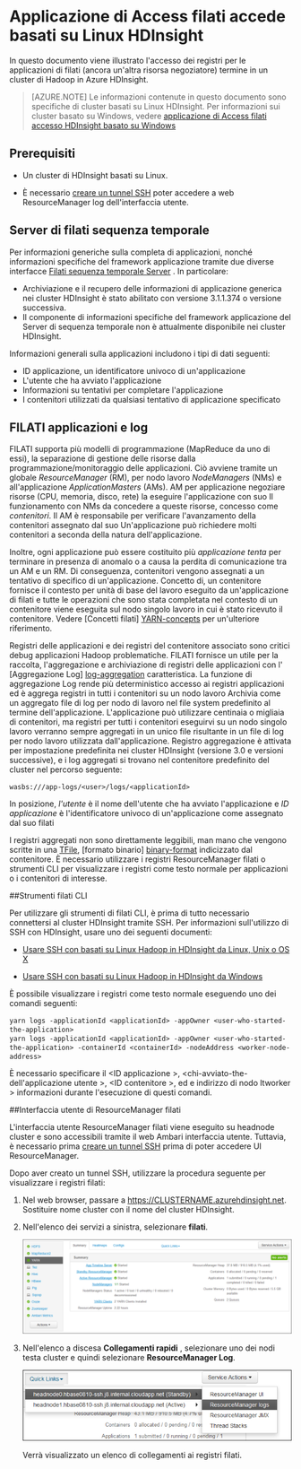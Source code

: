 <properties
    pageTitle="Applicazione di Access filati Hadoop accede basati su Linux HDInsight | Microsoft Azure"
    description="Informazioni su come accedere filati registri delle applicazioni in un cluster basati su Linux HDInsight (Hadoop) tramite la riga di comando e un web browser."
    services="hdinsight"
    documentationCenter=""
    tags="azure-portal"
    authors="Blackmist" 
    manager="jhubbard"
    editor="cgronlun"/>

<tags
    ms.service="hdinsight"
    ms.workload="big-data"
    ms.tgt_pltfrm="na"
    ms.devlang="na"
    ms.topic="article"
    ms.date="10/21/2016"
    ms.author="larryfr"/>

# <a name="access-yarn-application-logs-on-linux-based-hdinsight"></a>Applicazione di Access filati accede basati su Linux HDInsight 

In questo documento viene illustrato l'accesso dei registri per le applicazioni di filati (ancora un'altra risorsa negoziatore) termine in un cluster di Hadoop in Azure HDInsight.

> [AZURE.NOTE] Le informazioni contenute in questo documento sono specifiche di cluster basati su Linux HDInsight. Per informazioni sui cluster basato su Windows, vedere [applicazione di Access filati accesso HDInsight basato su Windows](hdinsight-hadoop-access-yarn-app-logs.md)

## <a name="prerequisites"></a>Prerequisiti

* Un cluster di HDInsight basati su Linux.

* È necessario [creare un tunnel SSH](hdinsight-linux-ambari-ssh-tunnel.md) poter accedere a web ResourceManager log dell'interfaccia utente.

## <a name="YARNTimelineServer"></a>Server di filati sequenza temporale

Per informazioni generiche sulla completa di applicazioni, nonché informazioni specifiche del framework applicazione tramite due diverse interfacce [Filati sequenza temporale Server](http://hadoop.apache.org/docs/r2.4.0/hadoop-yarn/hadoop-yarn-site/TimelineServer.html) . In particolare:

* Archiviazione e il recupero delle informazioni di applicazione generica nei cluster HDInsight è stato abilitato con versione 3.1.1.374 o versione successiva.
* Il componente di informazioni specifiche del framework applicazione del Server di sequenza temporale non è attualmente disponibile nei cluster HDInsight.

Informazioni generali sulla applicazioni includono i tipi di dati seguenti:

* ID applicazione, un identificatore univoco di un'applicazione
* L'utente che ha avviato l'applicazione
* Informazioni su tentativi per completare l'applicazione
* I contenitori utilizzati da qualsiasi tentativo di applicazione specificato

## <a name="YARNAppsAndLogs"></a>FILATI applicazioni e log

FILATI supporta più modelli di programmazione (MapReduce da uno di essi), la separazione di gestione delle risorse dalla programmazione/monitoraggio delle applicazioni. Ciò avviene tramite un globale *ResourceManager* (RM), per nodo lavoro *NodeManagers* (NMs) e all'applicazione *ApplicationMasters* (AMs). AM per applicazione negoziare risorse (CPU, memoria, disco, rete) la eseguire l'applicazione con suo Il funzionamento con NMs da concedere a queste risorse, concesso come *contenitori*. Il AM è responsabile per verificare l'avanzamento della contenitori assegnato dal suo Un'applicazione può richiedere molti contenitori a seconda della natura dell'applicazione.

Inoltre, ogni applicazione può essere costituito più *applicazione tenta* per terminare in presenza di anomalo o a causa la perdita di comunicazione tra un AM e un RM. Di conseguenza, contenitori vengono assegnati a un tentativo di specifico di un'applicazione. Concetto di, un contenitore fornisce il contesto per unità di base del lavoro eseguito da un'applicazione di filati e tutte le operazioni che sono stata completata nel contesto di un contenitore viene eseguita sul nodo singolo lavoro in cui è stato ricevuto il contenitore. Vedere [Concetti filati] [ YARN-concepts] per un'ulteriore riferimento.

Registri delle applicazioni e dei registri del contenitore associato sono critici debug applicazioni Hadoop problematiche. FILATI fornisce un utile per la raccolta, l'aggregazione e archiviazione di registri delle applicazioni con l' [Aggregazione Log] [ log-aggregation] caratteristica. La funzione di aggregazione Log rende più deterministico accesso ai registri applicazioni ed è aggrega registri in tutti i contenitori su un nodo lavoro Archivia come un aggregato file di log per nodo di lavoro nel file system predefinito al termine dell'applicazione. L'applicazione può utilizzare centinaia o migliaia di contenitori, ma registri per tutti i contenitori eseguirvi su un nodo singolo lavoro verranno sempre aggregati in un unico file risultante in un file di log per nodo lavoro utilizzata dall'applicazione. Registro aggregazione è attivata per impostazione predefinita nei cluster HDInsight (versione 3.0 e versioni successive), e i log aggregati si trovano nel contenitore predefinito del cluster nel percorso seguente:

    wasbs:///app-logs/<user>/logs/<applicationId>

In posizione, *l'utente* è il nome dell'utente che ha avviato l'applicazione e *ID applicazione* è l'identificatore univoco di un'applicazione come assegnato dal suo filati

I registri aggregati non sono direttamente leggibili, man mano che vengono scritte in una [TFile][T-file], [formato binario] [ binary-format] indicizzato dal contenitore. È necessario utilizzare i registri ResourceManager filati o strumenti CLI per visualizzare i registri come testo normale per applicazioni o i contenitori di interesse. 

##<a name="yarn-cli-tools"></a>Strumenti filati CLI

Per utilizzare gli strumenti di filati CLI, è prima di tutto necessario connettersi al cluster HDInsight tramite SSH. Per informazioni sull'utilizzo di SSH con HDInsight, usare uno dei seguenti documenti:

- [Usare SSH con basati su Linux Hadoop in HDInsight da Linux, Unix o OS X](hdinsight-hadoop-linux-use-ssh-unix.md)

- [Usare SSH con basati su Linux Hadoop in HDInsight da Windows](hdinsight-hadoop-linux-use-ssh-windows.md)
    
È possibile visualizzare i registri come testo normale eseguendo uno dei comandi seguenti:

    yarn logs -applicationId <applicationId> -appOwner <user-who-started-the-application>
    yarn logs -applicationId <applicationId> -appOwner <user-who-started-the-application> -containerId <containerId> -nodeAddress <worker-node-address>
    
È necessario specificare il &lt;ID applicazione >, &lt;chi-avviato-the-dell'applicazione utente >, &lt;ID contenitore >, ed e indirizzo di nodo ltworker > informazioni durante l'esecuzione di questi comandi.

##<a name="yarn-resourcemanager-ui"></a>Interfaccia utente di ResourceManager filati

L'interfaccia utente ResourceManager filati viene eseguito su headnode cluster e sono accessibili tramite il web Ambari interfaccia utente. Tuttavia, è necessario prima [creare un tunnel SSH](hdinsight-linux-ambari-ssh-tunnel.md) prima di poter accedere UI ResourceManager.

Dopo aver creato un tunnel SSH, utilizzare la procedura seguente per visualizzare i registri filati:

1. Nel web browser, passare a https://CLUSTERNAME.azurehdinsight.net. Sostituire nome cluster con il nome del cluster HDInsight.

2. Nell'elenco dei servizi a sinistra, selezionare __filati__.

    ![Servizio filati selezionato](./media/hdinsight-hadoop-access-yarn-app-logs-linux/yarnservice.png)

3. Nell'elenco a discesa __Collegamenti rapidi__ , selezionare uno dei nodi testa cluster e quindi selezionare __ResourceManager Log__.

    ![Filati linnks rapido](./media/hdinsight-hadoop-access-yarn-app-logs-linux/yarnquicklinks.png)
    
    Verrà visualizzato un elenco di collegamenti ai registri filati.

[YARN-timeline-server]:http://hadoop.apache.org/docs/r2.4.0/hadoop-yarn/hadoop-yarn-site/TimelineServer.html
[log-aggregation]:http://hortonworks.com/blog/simplifying-user-logs-management-and-access-in-yarn/
[T-file]:https://issues.apache.org/jira/secure/attachment/12396286/TFile%20Specification%2020081217.pdf
[binary-format]:https://issues.apache.org/jira/browse/HADOOP-3315
[YARN-concepts]:http://hortonworks.com/blog/apache-hadoop-yarn-concepts-and-applications/
